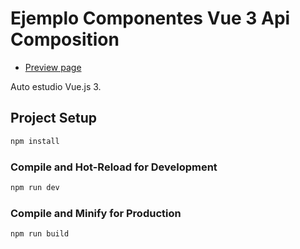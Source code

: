 # Ejemplo Componentes Vue 3 Api Composition

- [Preview page](https://prueba-componentes.netlify.app/)

Auto estudio Vue.js 3.

## Project Setup

```sh
npm install
```

### Compile and Hot-Reload for Development

```sh
npm run dev
```

### Compile and Minify for Production

```sh
npm run build
```
